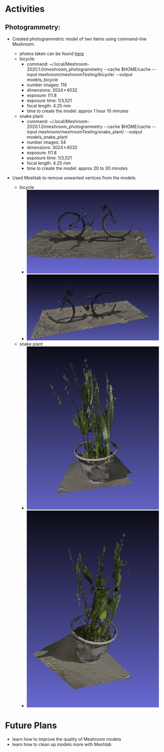 # Activities

## Photogrammetry:

- Created photogrammetric model of two items using command-line Meshroom.
  - photos taken can be found [here](https://github.com/evelynhasama/meshroomTesting)
  - bicycle: 
    -  command: ~/.local/Meshroom-2020.1.0/meshroom_photogrammetry --cache $HOME/cache --input meshroom/meshroomTesting/bicycle/ --output models_bicycle
    -  number images: 119
    -  dimensions: 3024 × 4032 
    -  exposure: f/1.8
    -  exposure time: 1/3,521
    -  focal length: 4.25 mm
    -  time to create the model: approx 1 hour 10 minutes
  - snake plant: 
    -  command: ~/.local/Meshroom-2020.1.0/meshroom_photogrammetry --cache $HOME/cache --input meshroom/meshroomTesting/snake_plant/ --output models_snake_plant
    -  number images: 54
    -  dimensions: 3024 × 4032 
    -  exposure: f/1.8
    -  exposure time: 1/3,521
    -  focal length: 4.25 mm
    -  time to create the model: approx 20 to 30 minutes
         
- Used Meshlab to remove unwanted vertices from the models.
  - bicycle
    - ![Bicycle model!](bicycle1.png)
    - ![Bicycle model!](bicycle2.png)
  - snake plant
    - ![Snake plant model!](snake-plant1.png)
    - ![Snake plant model!](snake-plant2.png)


# Future Plans

- learn how to improve the quality of Meshroom models
- learn how to clean up models more with Meshlab


